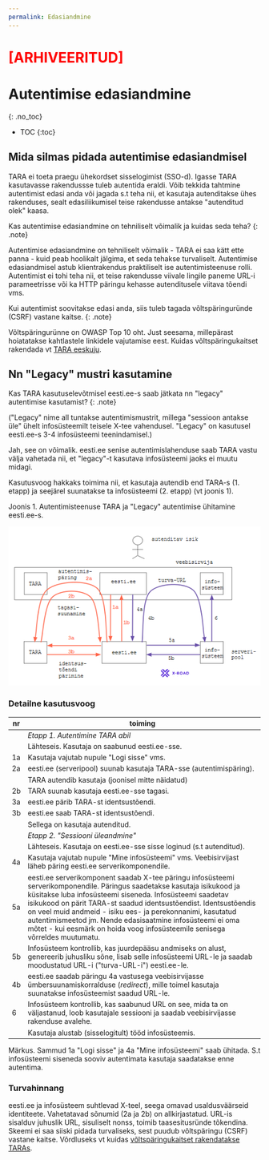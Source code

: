 ```yaml
---
permalink: Edasiandmine
---
```

# <span style="color:red">[ARHIVEERITUD]</span>
# Autentimise edasiandmine
{: .no_toc}

- TOC
{:toc}

## Mida silmas pidada autentimise edasiandmisel

TARA ei toeta praegu ühekordset sisselogimist (SSO-d). Igasse TARA kasutavasse rakendussse tuleb autentida eraldi. Võib tekkida tahtmine autentimist edasi anda või jagada s.t teha nii, et kasutaja autenditakse ühes rakenduses, sealt edasiliikumisel teise rakendusse antakse "autenditud olek" kaasa. 

Kas autentimise edasiandmine on tehniliselt võimalik ja kuidas seda teha?
{: .note}

Autentimise edasiandmine on tehniliselt võimalik - TARA ei saa kätt ette panna - kuid peab hoolikalt jälgima, et seda tehakse turvaliselt. Autentimise edasiandmisel astub klientrakendus praktiliselt ise autentimisteenuse rolli. Autentimist ei tohi teha nii, et teise rakendusse viivale lingile paneme URL-i parameetrisse või ka HTTP päringu kehasse autenditusele viitava tõendi vms.

Kui autentimist soovitakse edasi anda, siis tuleb tagada võltspäringuründe (CSRF) vastane kaitse.
{: .note}

Võltspäringurünne on OWASP Top 10 oht. Just seesama, millepärast hoiatatakse kahtlastele linkidele vajutamise eest. Kuidas võltspäringukaitset rakendada vt [TARA eeskuju]( https://e-gov.github.io/TARA-Doku/TehnilineKirjeldus#52-v%C3%B5ltsp%C3%A4ringur%C3%BCnde-vastane-kaitse).

## Nn "Legacy" mustri kasutamine

Kas TARA kasutuselevõtmisel eesti.ee-s saab jätkata nn "legacy" autentimise kasutamist?
{: .note}

("Legacy" nime all tuntakse autentimismustrit, millega "sessioon antakse üle" ühelt infosüsteemilt teisele X-tee vahendusel. "Legacy" on kasutusel eesti.ee-s 3-4 infosüsteemi teenindamisel.) 

Jah, see on võimalik. eesti.ee senise autentimislahenduse saab TARA vastu välja vahetada nii, et "legacy"-t kasutava infosüsteemi jaoks ei muutu midagi.

Kasutusvoog hakkaks toimima nii, et kasutaja autendib end TARA-s (1. etapp) ja seejärel suunatakse ta infosüsteemi (2. etapp) (vt joonis 1). 

Joonis 1. Autentimisteenuse TARA ja "Legacy" autentimise ühitamine eesti.ee-s.

<img src='img/LEGACY.PNG' width='700'>

### Detailne kasutusvoog

 nr | toiming
----|---------
    | _Etapp 1. Autentimine TARA abil_
    | Lähteseis. Kasutaja on saabunud eesti.ee-sse.
1a  | Kasutaja vajutab nupule "Logi sisse" vms.
2a  | eesti.ee (serveripool) suunab kasutaja TARA-sse (autentimispäring).
    | TARA autendib kasutaja (joonisel mitte näidatud)
2b  | TARA suunab kasutaja eesti.ee-sse tagasi.
3a  | eesti.ee pärib TARA-st identsustõendi.
3b  | eesti.ee saab TARA-st identsustõendi.
    | Sellega on kasutaja autenditud.
    | _Etapp 2. "Sessiooni üleandmine"_
    | Lähteseis. Kasutaja on eesti.ee-sse sisse loginud (s.t autenditud).
4a  | Kasutaja vajutab nupule "Mine infosüsteemi" vms. Veebisirvijast läheb päring eesti.ee serverikomponendile.
5a  | eesti.ee serverikomponent saadab X-tee päringu infosüsteemi serverikomponendile. Päringus saadetakse kasutaja isikukood ja küsitakse luba infosüsteemi siseneda. Infosüsteemi saadetav isikukood on pärit TARA-st saadud identsustõendist. Identsustõendis on veel muid andmeid - isiku ees- ja perekonnanimi, kasutatud autentimismeetod jm. Nende edasisaatmine infosüsteemi ei oma mõtet - kui eesmärk on hoida voog infosüsteemile senisega võrreldes muutumatu.
5b  | Infosüsteem kontrollib, kas juurdepääsu andmiseks on alust, genereerib juhusliku sõne, lisab selle infosüsteemi URL-le ja saadab moodustatud URL-i ("turva-URL-i") eesti.ee-le.
4b  | eesti.ee saadab päringu 4a vastusega veebisirvijasse ümbersuunamiskorralduse (_redirect_), mille toimel kasutaja suunatakse infosüsteemist saadud URL-le.
6   | Infosüsteem kontrollib, kas saabunud URL on see, mida ta on väljastanud, loob kasutajale sessiooni ja saadab veebisirvijasse rakenduse avalehe.
    | Kasutaja alustab (sisselogitult) tööd infosüsteemis.

Märkus. Sammud 1a "Logi sisse" ja 4a "Mine infosüsteemi" saab ühitada. S.t infosüsteemi siseneda sooviv autentimata kasutaja saadatakse enne autentima.

### Turvahinnang

eesti.ee ja infosüsteem suhtlevad X-teel, seega omavad usaldusväärseid identiteete. Vahetatavad sõnumid (2a ja 2b) on allkirjastatud. URL-is sisalduv juhuslik URL, sisuliselt nonss, toimib taasesitusründe tõkendina. Skeemi ei saa siiski pidada turvaliseks, sest puudub võltspäringu (CSRF) vastane kaitse. Võrdluseks vt kuidas [võltspäringukaitset rakendatakse TARAs]( https://e-gov.github.io/TARA-Doku/TehnilineKirjeldus#52-v%C3%B5ltsp%C3%A4ringur%C3%BCnde-vastane-kaitse).
